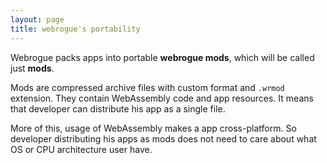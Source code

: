 ```yaml
---
layout: page
title: webrogue's portability
---
```


Webrogue packs apps into portable __webrogue mods__, which will be called just __mods__. 

Mods are compressed archive files with custom format and `.wrmod` extension.
They contain WebAssembly code and app resources.
It means that developer can distribute his app as a single file.

More of this, usage of WebAssembly makes a app cross-platform.
So developer distributing his apps as mods does not need to care about what OS or CPU architecture user have.

